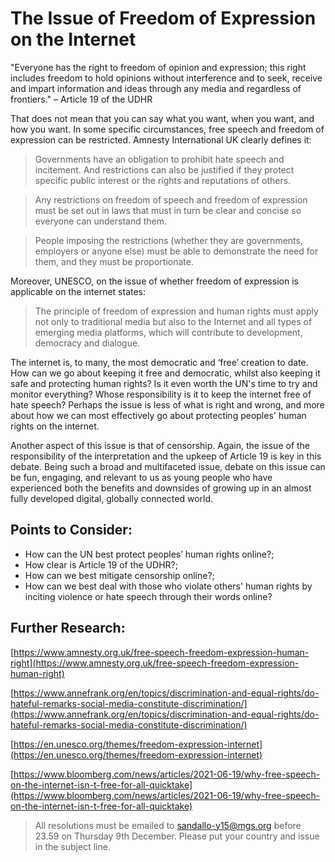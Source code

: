 # The Issue of Freedom of Expression on the Internet
"Everyone has the right to freedom of opinion and expression; this right includes freedom to hold opinions without interference and to seek, receive and impart information and ideas through any media and regardless of frontiers." – Article 19 of the UDHR

That does not mean that you can say what you want, when you want, and how you want. In some specific circumstances, free speech and freedom of expression can be restricted. Amnesty International UK clearly defines it:

> Governments have an obligation to prohibit hate speech and incitement. And restrictions can also be justified if they protect specific public interest or the rights and reputations of others.

> Any restrictions on freedom of speech and freedom of expression must be set out in laws that must in turn be clear and concise so everyone can understand them.

> People imposing the restrictions (whether they are governments, employers or anyone else) must be able to demonstrate the need for them, and they must be proportionate.

Moreover, UNESCO, on the issue of whether freedom of expression is applicable on the internet states:

> The principle of freedom of expression and human rights must apply not only to traditional media but also to the Internet and all types of emerging media platforms, which will contribute to development, democracy and dialogue.

The internet is, to many, the most democratic and ‘free’ creation to date. How can we go about keeping it free and democratic, whilst also keeping it safe and protecting human rights? Is it even worth the UN's time to try and monitor everything? Whose responsibility is it to keep the internet free of hate speech? Perhaps the issue is less of what is right and wrong, and more about how we can most effectively go about protecting peoples' human rights on the internet.

Another aspect of this issue is that of censorship. Again, the issue of the responsibility of the interpretation and the upkeep of Article 19 is key in this debate. Being such a broad and multifaceted issue, debate on this issue can be fun, engaging, and relevant to us as young people who have experienced both the benefits and downsides of growing up in an almost fully developed digital, globally connected world.

## Points to Consider:

- How can the UN best protect peoples’ human rights online?;
- How clear is Article 19 of the UDHR?;
- How can we best mitigate censorship online?;
- How can we best deal with those who violate others' human rights by inciting violence or hate speech through their words online?

## Further Research:

[https://www.amnesty.org.uk/free-speech-freedom-expression-human-right](https://www.amnesty.org.uk/free-speech-freedom-expression-human-right)

[https://www.annefrank.org/en/topics/discrimination-and-equal-rights/do-hateful-remarks-social-media-constitute-discrimination/](https://www.annefrank.org/en/topics/discrimination-and-equal-rights/do-hateful-remarks-social-media-constitute-discrimination/)

[https://en.unesco.org/themes/freedom-expression-internet](https://en.unesco.org/themes/freedom-expression-internet)

[https://www.bloomberg.com/news/articles/2021-06-19/why-free-speech-on-the-internet-isn-t-free-for-all-quicktake](https://www.bloomberg.com/news/articles/2021-06-19/why-free-speech-on-the-internet-isn-t-free-for-all-quicktake)

> All resolutions must be emailed to sandallo-y15@mgs.org before 23.59 on Thursday 9th December. Please put your country and issue in the subject line. 
